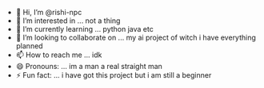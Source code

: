 - 👋 Hi, I’m @rishi-npc
- 👀 I’m interested in ... not a thing
- 🌱 I’m currently learning ... python java etc
- 💞️ I’m looking to collaborate on ... my ai project of witch i have everything planned
- 📫 How to reach me ... idk
- 😄 Pronouns: ... im a man a real straight man
- ⚡ Fun fact: ... i have got this project but i am still a beginner

<!---
rishi-npc/rishi-npc is a ✨ special ✨ repository because its `README.md` (this file) appears on your GitHub profile.
You can click the Preview link to take a look at your changes.
--->
